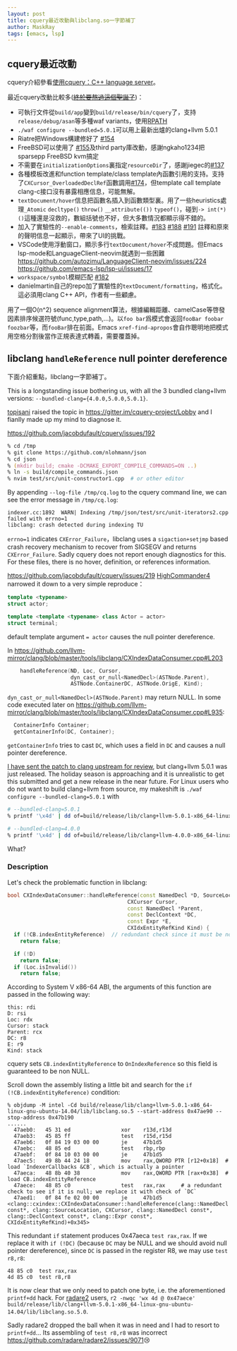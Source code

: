 ```yaml
---
layout: post
title: cquery最近改動與libclang.so一字節補丁
author: MaskRay
tags: [emacs, lsp]
---
```


## cquery最近改動

cquery介紹參看[使用cquery：C++ language server](2017-12-03-c++-language-server-cquery)。

最近cquery改動比較多(<del>[終於要熬過這個聖誕了](https://twitter.com/HaskRay/status/933906701563994112)</del>)：

<!-- more -->

* 可執行文件從`build/app`變到`build/release/bin/cquery`了，支持`release/debug/asan`等多種waf variants，使用[RPATH](https://github.com/jacobdufault/cquery/pull/133)
* `./waf configure --bundled=5.0.1`可以用上最新出爐的clang+llvm 5.0.1
* Riatre把Windows構建修好了 [#154](https://github.com/jacobdufault/cquery/pull/154)
* FreeBSD可以使用了 [#155](https://github.com/jacobdufault/cquery/pull/155)及third party庫改動，感謝ngkaho1234把sparsepp FreeBSD kvm搞定
* 不需要在`initializationOptions`裏指定`resourceDir`了，感謝jiegec的[#137](https://github.com/jacobdufault/cquery/pull/137)
* 各種模板改進和function template/class template內函數引用的支持。支持了`CXCursor_OverloadedDeclRef`函數調用[#174](https://github.com/jacobdufault/cquery/issues/174)，但template call template clang-c接口沒有暴露相應信息，可能無解。
* `textDocument/hover`信息把函數名插入到函數類型裏。用了一些heuristics處理`_Atomic` `decltype()` `throw()` `__attribute(())` `typeof()`，碰到`-> int(*)()`這種還是沒救的，數組括號也不好，但大多數情況都顯示得不錯的。
* 加入了實驗性的`--enable-comments`，檢索註釋。[#183](https://github.com/jacobdufault/cquery/pull/183) [#188](https://github.com/jacobdufault/cquery/pull/188) [#191](https://github.com/jacobdufault/cquery/pull/191) 註釋和原來的聲明信息一起顯示，帶來了UI的挑戰。
* VSCode使用浮動窗口，顯示多行`textDocument/hover`不成問題。但Emacs lsp-mode和LanguageClient-neovim就遇到一些困難<https://github.com/autozimu/LanguageClient-neovim/issues/224> <https://github.com/emacs-lsp/lsp-ui/issues/17>
* `workspace/symbol`模糊匹配 [#182](https://github.com/jacobdufault/cquery/pull/182)
* danielmartin自己的repo加了實驗性的`textDocument/formatting`，格式化。這必須用clang C++ API，作者有一些顧慮。

用了一個O(n^2) sequence alignment算法，根據編輯距離、camelCase等啓發因素排序候選符號(func,type,path,...)。以`foo bar`爲模式會返回`fooBar foobar foozbar`等，而`fooBar`排在前面。Emacs `xref-find-apropos`會自作聰明地把模式用空格分割後當作正規表達式轉義，需要覆蓋掉。

## libclang `handleReference` null pointer dereference

下面介紹重點，libclang一字節補丁。

This is a longstanding issue bothering us, with all the 3 bundled clang+llvm versions: `--bundled-clang={4.0.0,5.0.0,5.0.1}`.

[topisani](https://github.com/topisani) raised the topic in <https://gitter.im/cquery-project/Lobby> and I fianlly made up my mind to diagnose it.

https://github.com/jacobdufault/cquery/issues/192

```zsh
% cd /tmp
% git clone https://github.com/nlohmann/json
% cd json
% (mkdir build; cmake -DCMAKE_EXPORT_COMPILE_COMMANDS=ON ..)
% ln -s build/compile_commands.json
% nvim test/src/unit-constructor1.cpp  # or other editor
```

By appending `--log-file /tmp/cq.log` to the cquery command line, we can see the error message in `/tmp/cq.log`:
```
indexer.cc:1892  WARN| Indexing /tmp/json/test/src/unit-iterators2.cpp failed with errno=1
libclang: crash detected during indexing TU
```

`errno=1` indicates `CXError_Failure`，libclang uses a `sigaction+setjmp` based crash recovery mechanism to recover from SIGSEGV and returns `CXError_Failure`. Sadly cquery does not report enough diagnostics for this. For these files, there is no hover, definition, or references information.

https://github.com/jacobdufault/cquery/issues/219 [HighCommander4](https://github.com/HighCommander4) narrowed it down to a very simple reproduce：
```c++
template <typename>
struct actor;

template <template <typename> class Actor = actor>
struct terminal;
```

default template argument `= actor` causes the null pointer dereference.

In <https://github.com/llvm-mirror/clang/blob/master/tools/libclang/CXIndexDataConsumer.cpp#L203>

```c++
    handleReference(ND, Loc, Cursor,
                    dyn_cast_or_null<NamedDecl>(ASTNode.Parent),
                    ASTNode.ContainerDC, ASTNode.OrigE, Kind);
```

`dyn_cast_or_null<NamedDecl>(ASTNode.Parent)` may return NULL. In some code executed later on <https://github.com/llvm-mirror/clang/blob/master/tools/libclang/CXIndexDataConsumer.cpp#L935>:

```c++
  ContainerInfo Container;
  getContainerInfo(DC, Container);
```

`getContainerInfo` tries to cast `DC`, which uses a field in `DC` and causes a null pointer dereference.

[I have sent the patch to clang upstream for review](https://reviews.llvm.org/D41575), but clang+llvm 5.0.1 was just released. The holiday season is approaching and it is unrealistic to get this submitted and get a new release in the near future. For Linux users who do not want to build clang+llvm from source, my makeshift is `./waf configure --bundled-clang=5.0.1` with

```zsh
# --bundled-clang=5.0.1
% printf '\x4d' | dd of=build/release/lib/clang+llvm-5.0.1-x86_64-linux-gnu-ubuntu-14.04/lib/libclang.so.5.0 obs=1 seek=$[0x47aece] conv=notrunc

# --bundled-clang=4.0.0
% printf '\x4d' | dd of=build/release/lib/clang+llvm-4.0.0-x86_64-linux-gnu-ubuntu-14.04/lib/libclang.so.4.0 obs=1 seek=$[0x4172b5] conv=notrunc
```

What?

### Description

Let's check the problematic function in libclang:

```c++
bool CXIndexDataConsumer::handleReference(const NamedDecl *D, SourceLocation Loc,
                                      CXCursor Cursor,
                                      const NamedDecl *Parent,
                                      const DeclContext *DC,
                                      const Expr *E,
                                      CXIdxEntityRefKind Kind) {
  if (!CB.indexEntityReference)  // redundant check since it must be non NULL
    return false;

  if (!D)
    return false;
  if (Loc.isInvalid())
    return false;
```

According to System V x86-64 ABI, the arguments of this function are passed in the following way:

```
this: rdi
D: rsi
Loc: rdx
Cursor: stack
Parent: rcx
DC: r8
E: r9
Kind: stack
```

cquery sets `CB.indexEntityReference` to `OnIndexReference` so this field is guaranteed to be non NULL.

Scroll down the assembly listing a little bit and search for the `if (!CB.indexEntityReference)` condition:

```
% objdump -M intel -Cd build/release/lib/clang+llvm-5.0.1-x86_64-linux-gnu-ubuntu-14.04/lib/libclang.so.5 --start-address 0x47ae90 --stop-address 0x47b190
......
  47aeb0:	45 31 ed             	xor    r13d,r13d
  47aeb3:	45 85 ff             	test   r15d,r15d
  47aeb6:	0f 84 19 03 00 00    	je     47b1d5
  47aebc:	48 85 ed             	test   rbp,rbp
  47aebf:	0f 84 10 03 00 00    	je     47b1d5
  47aec5:	49 8b 44 24 18       	mov    rax,QWORD PTR [r12+0x18]  # load `IndexerCallbacks &CB`, which is actually a pointer
  47aeca:	48 8b 40 38          	mov    rax,QWORD PTR [rax+0x38]  # load CB.indexEntityReference
  47aece:	48 85 c0             	test   rax,rax     # a redundant check to see if it is null; we replace it with check of `DC`
  47aed1:	0f 84 fe 02 00 00    	je     47b1d5 <clang::cxindex::CXIndexDataConsumer::handleReference(clang::NamedDecl const*, clang::SourceLocation, CXCursor, clang::NamedDecl const*, clang::DeclContext const*, clang::Expr const*, CXIdxEntityRefKind)+0x345>
```

This redundant `if` statement produces 0x47aeca `test rax,rax`. If we replace it with `if (!DC)` (because `DC` may be NULL and we should avoid null pointer dereference), since `DC` is passed in the register R8, we may use `test r8,r8`:
```
48 85 c0  test rax,rax
4d 85 c0  test r8,r8
```

It is now clear that we only need to patch one byte, i.e. the aforementioned `printf+dd` hack. For [radare2](https://github.com/radare/radare2) users, `r2 -nwqc 'wx 4d @ 0x47aece' build/release/lib/clang+llvm-5.0.1-x86_64-linux-gnu-ubuntu-14.04/lib/libclang.so.5.0`.

Sadly radare2 dropped the ball when it was in need and I had to resort to `printf+dd`... Its assembling of `test r8,r8` was incorrect <https://github.com/radare/radare2/issues/9071>😢
